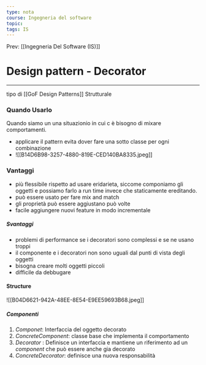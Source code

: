 ```yaml
---
type: nota
course: Ingegneria del software
topic: 
tags: IS
---
```


Prev: [[Ingegneria Del Software (IS)]]

# Design pattern - Decorator
---

tipo di [[GoF Design Patterns]]  Strutturale

### Quando Usarlo 
Quando siamo un una situazionio in cui c è bisogno di mixare comportamenti.
- applicare il pattern evita dover fare una sotto classe per ogni combinazione 
- ![[B14D6B98-3257-4880-819E-CED140BA8335.jpeg]]

### Vantaggi
- più flessibile rispetto ad usare eridarieta, siccome componiamo gli oggetti e possiamo farlo a run time invece che staticamente ereditando. 
- può essere usato per fare mix and match
- gli proprietà può essere aggiustano può volte 
- facile aggiungere nuovi feature in modo incrementale
##### Svantaggi
- problemi di performance se i decoratori sono complessi e se ne usano troppi
- il componente e i decoratori non sono uguali dal punti di vista degli oggetti
- bisogna creare molti oggetti piccoli 
- difficile da debbugare






#### Structure
![[B04D6621-942A-48EE-8E54-E9EE59693B68.jpeg]]
##### Componenti
1. _Componet_: Interfaccia del oggetto decorato 
2. _ConcreteComponent_: classe base che implementa il comportamento 
3. _Decorator_ :  Definisce un interfaccia e mantiene un riferimento ad un _component_ che può essere anche gia decorato
4. _ConcreteDecorator_: definisce una nuova responsabilità 